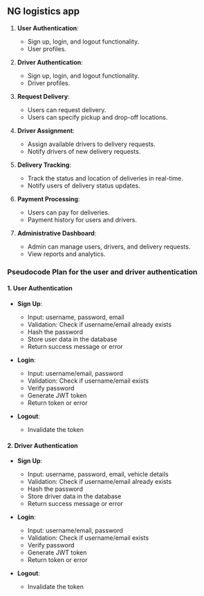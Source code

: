 ## NG logistics app

1. **User Authentication**:
   - Sign up, login, and logout functionality.
   - User profiles.

2. **Driver Authentication**:
   - Sign up, login, and logout functionality.
   - Driver profiles.

3. **Request Delivery**:
   - Users can request delivery.
   - Users can specify pickup and drop-off locations.

4. **Driver Assignment**:
   - Assign available drivers to delivery requests.
   - Notify drivers of new delivery requests.

5. **Delivery Tracking**:
   - Track the status and location of deliveries in real-time.
   - Notify users of delivery status updates.

6. **Payment Processing**:
   - Users can pay for deliveries.
   - Payment history for users and drivers.

7. **Administrative Dashboard**:
   - Admin can manage users, drivers, and delivery requests.
   - View reports and analytics.



### Pseudocode Plan for the user and driver authentication

#### 1. User Authentication
- **Sign Up**:
  - Input: username, password, email
  - Validation: Check if username/email already exists
  - Hash the password
  - Store user data in the database
  - Return success message or error

- **Login**:
  - Input: username/email, password
  - Validation: Check if username/email exists
  - Verify password
  - Generate JWT token
  - Return token or error

- **Logout**:
  - Invalidate the token

#### 2. Driver Authentication
- **Sign Up**:
  - Input: username, password, email, vehicle details
  - Validation: Check if username/email already exists
  - Hash the password
  - Store driver data in the database
  - Return success message or error

- **Login**:
  - Input: username/email, password
  - Validation: Check if username/email exists
  - Verify password
  - Generate JWT token
  - Return token or error

- **Logout**:
  - Invalidate the token
